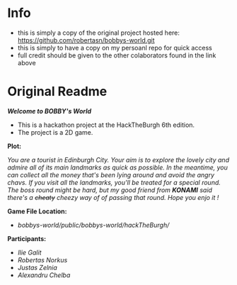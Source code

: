 # Info
- this is simply a copy of the original project hosted here: https://github.com/robertasn/bobbys-world.git
- this is simply to have a copy on my persoanl repo for quick access
- full credit should be given to the other colaborators found in the link above
# Original Readme
***Welcome to BOBBY's World***

- This is a hackathon project at the HackTheBurgh 6th edition.
- The project is a 2D game.

**Plot:**

*You are a tourist in Edinburgh City. Your aim is to explore the lovely city and admire all of its main landmarks as quick as possible.
In the meantime, you can collect all the money that's been lying around and avoid the angry chavs. 
If you visit all the landmarks, you'll be treated for a special round.
The boss round might be hard, but my good friend from **KONAMI** said there's a ~~cheaty~~ cheezy way of of passing that round.
Hope you enjo it !*

**Game File Location:**
- *bobbys-world/public/bobbys-world/hackTheBurgh/*


**Participants:**

- *Ilie Galit*
- *Robertas Norkus*
- *Justas Zelnia*
- *Alexandru Chelba*
